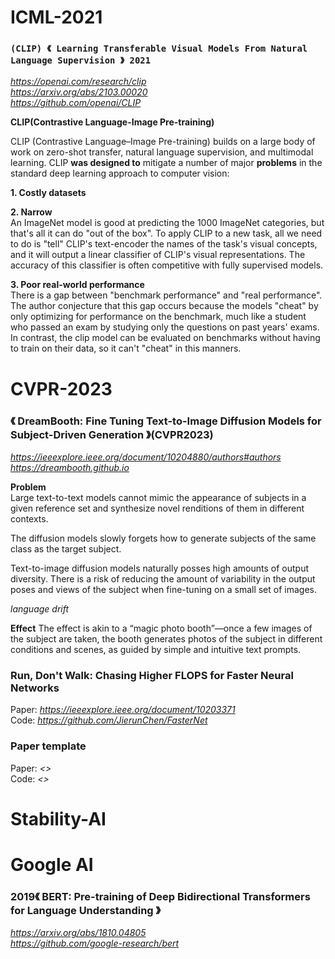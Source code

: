 # ICML-2021
### `(CLIP) 《 Learning Transferable Visual Models From Natural Language Supervision 》 2021`
*<https://openai.com/research/clip>*  
*<https://arxiv.org/abs/2103.00020>*  
*<https://github.com/openai/CLIP>*  

**CLIP(Contrastive Language-Image Pre-training)**  

CLIP (Contrastive Language–Image Pre-training) builds on a large body of work on zero-shot transfer, natural language supervision, and multimodal learning.
CLIP **was designed to** mitigate a number of major **problems** in the standard deep learning approach to computer vision:  

**1. Costly datasets**  

**2. Narrow**  
An ImageNet model is good at predicting the 1000 ImageNet categories, but that's all it can do "out of the box". To apply CLIP to a new task, all we need to do is "tell" CLIP's text-encoder the names of the task's visual concepts, and it will output a linear classifier of CLIP's visual representations. The accuracy of this classifier is often competitive with fully supervised models.  

**3. Poor real-world performance**  
There is a gap between "benchmark performance" and "real performance". The author conjecture that this gap occurs because the models "cheat" by only optimizing for performance on the benchmark, much like a student who passed an exam by studying only the questions on past years' exams. In contrast, the clip model can be evaluated on benchmarks without having to train on their data, so it can't "cheat" in this manners.  

# CVPR-2023
### 《 DreamBooth: Fine Tuning Text-to-Image Diffusion Models for Subject-Driven Generation 》(CVPR2023)
*<https://ieeexplore.ieee.org/document/10204880/authors#authors>*  
*<https://dreambooth.github.io>* 

**Problem**  
Large text-to-text models cannot mimic the appearance of subjects in a given reference set and synthesize novel renditions of them in different contexts.  

The diffusion models slowly forgets how to generate subjects of the same class as the target subject.  

Text-to-image diffusion models naturally posses high amounts of output diversity. There is a risk of reducing the amount of variability in the output poses and views of the subject when fine-tuning on a small set of images.

*language drift*  

**Effect** The effect is akin to a “magic photo booth”—once a few images of the subject are taken, the booth generates photos of the subject in different conditions and scenes, as guided by simple and intuitive text prompts.

### Run, Don't Walk: Chasing Higher FLOPS for Faster Neural Networks
Paper: *<https://ieeexplore.ieee.org/document/10203371>*  
Code: *<https://github.com/JierunChen/FasterNet>*

### Paper template
Paper: *<>*  
Code: *<>*





# Stability-AI

# Google AI
### 2019《 BERT: Pre-training of Deep Bidirectional Transformers for Language Understanding 》
*<https://arxiv.org/abs/1810.04805>*  
*<https://github.com/google-research/bert>*  



















